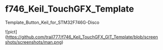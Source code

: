 # f746_Keil_TouchGFX_Template
Template_Button_Keil_for_STM32F746G-Disco

![pict]
(https://github.com/trail777/f746_Keil_TouchGFX_GIT_Template/blob/screenshots/screenshots/man.png)
